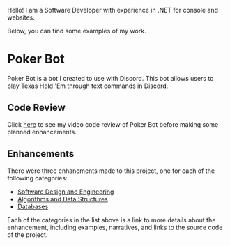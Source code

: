 

Hello! I am a Software Developer with experience in .NET for console and websites.

Below, you can find some examples of my work.

# Poker Bot

Poker Bot is a bot I created to use with Discord. This bot allows users to play Texas Hold 'Em through text commands in Discord.

## Code Review
Click [here](https://youtu.be/MvgIYVz5mVM) to see my video code review of Poker Bot before making some planned enhancements.

## Enhancements
There were three enhancments made to this project, one for each of the following categories:

- [Software Design and Engineering](design.md)
- [Algorithms and Data Structures](algorithms.md)
- [Databases](databases.md)

Each of the categories in the list above is a link to more details about the enhancement, including examples, narratives, and links to the source code of the project.
